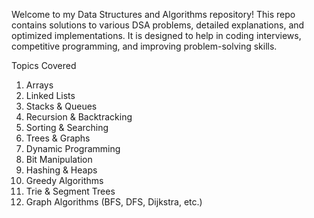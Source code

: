 Welcome to my Data Structures and Algorithms repository! This repo contains solutions to various DSA problems, detailed explanations, and optimized implementations. It is designed to help in coding interviews, competitive programming, and improving problem-solving skills.

Topics Covered
  1. Arrays
  2. Linked Lists
  3. Stacks & Queues
  4. Recursion & Backtracking
  5. Sorting & Searching
  6. Trees & Graphs
  7. Dynamic Programming
  8. Bit Manipulation
  9. Hashing & Heaps
  10. Greedy Algorithms
  11. Trie & Segment Trees
  12. Graph Algorithms (BFS, DFS, Dijkstra, etc.)
